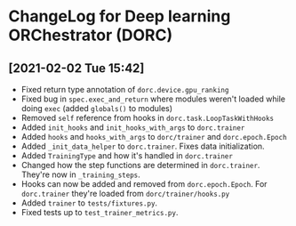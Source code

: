 # ChangeLog for Deep learning ORChestrator (DORC)

## [2021-02-02 Tue 15:42]
- Fixed return type annotation of `dorc.device.gpu_ranking`
- Fixed bug in `spec.exec_and_return` where modules weren't loaded while doing
  `exec` (added `globals()` to modules)
- Removed `self` reference from hooks in `dorc.task.LoopTaskWithHooks`
- Added `init_hooks` and `init_hooks_with_args` to `dorc.trainer`
- Added `hooks` and `hooks_with_args` to `dorc/trainer` and `dorc.epoch.Epoch`
- Added `_init_data_helper` to `dorc.trainer`. Fixes data initialization.
- Added `TrainingType` and how it's handled in `dorc.trainer`
- Changed how the step functions are determined in `dorc.trainer`. They're now
  in `_training_steps`.
- Hooks can now be added and removed from `dorc.epoch.Epoch`. For `dorc.trainer`
  they're loaded from `dorc/trainer/hooks.py`
- Added `trainer` to `tests/fixtures.py`.
- Fixed tests up to `test_trainer_metrics.py`.
